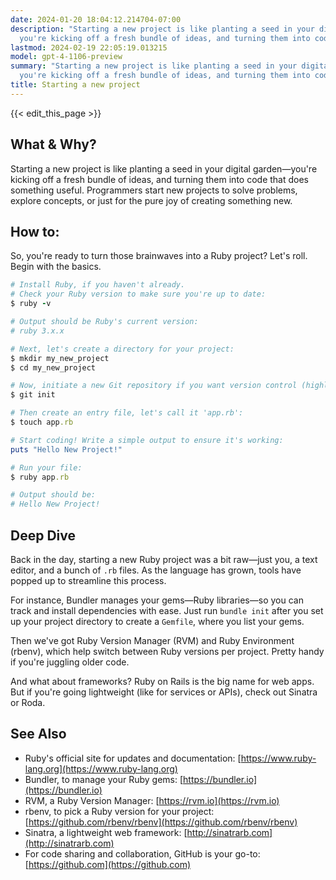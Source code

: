 ```yaml
---
date: 2024-01-20 18:04:12.214704-07:00
description: "Starting a new project is like planting a seed in your digital garden\u2014\
  you're kicking off a fresh bundle of ideas, and turning them into code that does\u2026"
lastmod: 2024-02-19 22:05:19.013215
model: gpt-4-1106-preview
summary: "Starting a new project is like planting a seed in your digital garden\u2014\
  you're kicking off a fresh bundle of ideas, and turning them into code that does\u2026"
title: Starting a new project
---
```


{{< edit_this_page >}}

## What & Why?

Starting a new project is like planting a seed in your digital garden—you're kicking off a fresh bundle of ideas, and turning them into code that does something useful. Programmers start new projects to solve problems, explore concepts, or just for the pure joy of creating something new.

## How to:

So, you're ready to turn those brainwaves into a Ruby project? Let's roll. Begin with the basics.

```Ruby
# Install Ruby, if you haven't already.
# Check your Ruby version to make sure you're up to date:
$ ruby -v

# Output should be Ruby's current version:
# ruby 3.x.x

# Next, let's create a directory for your project:
$ mkdir my_new_project
$ cd my_new_project

# Now, initiate a new Git repository if you want version control (highly recommended):
$ git init

# Then create an entry file, let's call it 'app.rb':
$ touch app.rb

# Start coding! Write a simple output to ensure it's working:
puts "Hello New Project!"

# Run your file:
$ ruby app.rb

# Output should be:
# Hello New Project!
```

## Deep Dive

Back in the day, starting a new Ruby project was a bit raw—just you, a text editor, and a bunch of `.rb` files. As the language has grown, tools have popped up to streamline this process.

For instance, Bundler manages your gems—Ruby libraries—so you can track and install dependencies with ease. Just run `bundle init` after you set up your project directory to create a `Gemfile`, where you list your gems.

Then we've got Ruby Version Manager (RVM) and Ruby Environment (rbenv), which help switch between Ruby versions per project. Pretty handy if you're juggling older code.

And what about frameworks? Ruby on Rails is the big name for web apps. But if you're going lightweight (like for services or APIs), check out Sinatra or Roda.

## See Also

- Ruby's official site for updates and documentation: [https://www.ruby-lang.org](https://www.ruby-lang.org)
- Bundler, to manage your Ruby gems: [https://bundler.io](https://bundler.io)
- RVM, a Ruby Version Manager: [https://rvm.io](https://rvm.io)
- rbenv, to pick a Ruby version for your project: [https://github.com/rbenv/rbenv](https://github.com/rbenv/rbenv)
- Sinatra, a lightweight web framework: [http://sinatrarb.com](http://sinatrarb.com)
- For code sharing and collaboration, GitHub is your go-to: [https://github.com](https://github.com)

